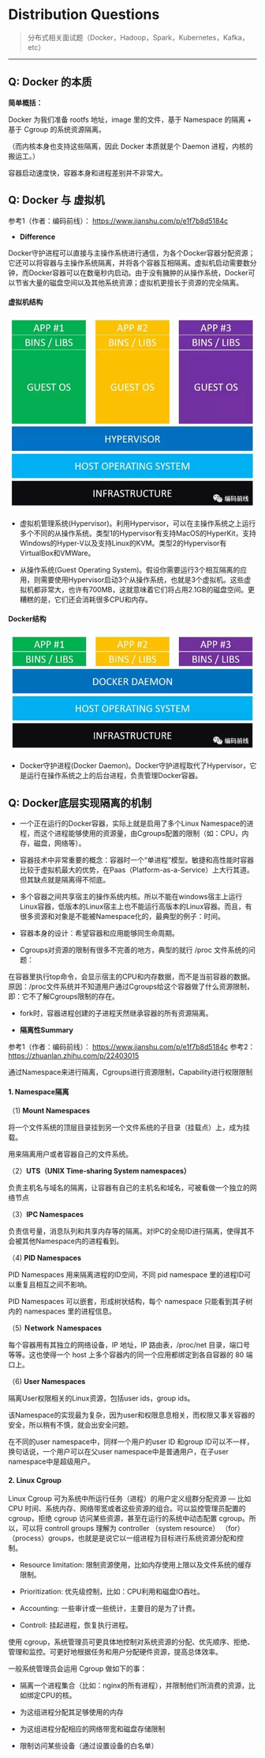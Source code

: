 # Distribution Questions
> 分布式相关面试题（Docker，Hadoop，Spark，Kubernetes，Kafka，etc）

---


## Q: Docker 的本质

**简单概括：**

Docker 为我们准备 rootfs 地址，image 里的文件，基于 Namespace 的隔离 + 基于 Cgroup 的系统资源隔离。

（而内核本身也支持这些隔离，因此 Docker 本质就是个 Daemon 进程，内核的搬运工。）

容器启动速度快，容器本身和进程差别并不非常大。


## Q: Docker 与 虚拟机

参考1（作者：编码前线）： https://www.jianshu.com/p/e1f7b8d5184c

- **Difference**

Docker守护进程可以直接与主操作系统进行通信，为各个Docker容器分配资源；它还可以将容器与主操作系统隔离，并将各个容器互相隔离。虚拟机启动需要数分钟，而Docker容器可以在数毫秒内启动。由于没有臃肿的从操作系统，Docker可以节省大量的磁盘空间以及其他系统资源；虚拟机更擅长于资源的完全隔离。

#### 虚拟机结构

![](imgs/20190616-150546.png)

- 虚拟机管理系统(Hypervisor)。利用Hypervisor，可以在主操作系统之上运行多个不同的从操作系统。类型1的Hypervisor有支持MacOS的HyperKit，支持Windows的Hyper-V以及支持Linux的KVM。类型2的Hypervisor有VirtualBox和VMWare。

- 从操作系统(Guest Operating System)。假设你需要运行3个相互隔离的应用，则需要使用Hypervisor启动3个从操作系统，也就是3个虚拟机。这些虚拟机都非常大，也许有700MB，这就意味着它们将占用2.1GB的磁盘空间。更糟糕的是，它们还会消耗很多CPU和内存。


#### Docker结构

![](imgs/20190616-150640.png)

- Docker守护进程(Docker Daemon)。Docker守护进程取代了Hypervisor，它是运行在操作系统之上的后台进程，负责管理Docker容器。


## Q: Docker底层实现隔离的机制

- 一个正在运行的Docker容器，实际上就是启用了多个Linux Namespace的进程，而这个进程能够使用的资源量，由Cgroups配置的限制（如：CPU，内存，磁盘，网络等）。

- 容器技术中非常重要的概念：容器时一个“单进程”模型。敏捷和高性能时容器比较于虚拟机最大的优势，在Paas（Platform-as-a-Service）上大行其道。但其缺点就是隔离得不彻底。

- 多个容器之间共享宿主的操作系统内核。所以不能在windows宿主上运行Linux容器，低版本的Linux宿主上也不能运行高版本的Linux容器。而且，有很多资源和对象是不能被Namespace化的，最典型的例子：时间。

- 容器本身的设计：希望容器和应用能够同生命周期。

- Cgroups对资源的限制有很多不完善的地方，典型的就行 /proc 文件系统的问题：

在容器里执行top命令，会显示宿主的CPU和内存数据，而不是当前容器的数据。原因：/proc文件系统并不知道用户通过Cgroups给这个容器做了什么资源限制，即：它不了解Cgroups限制的存在。

- fork时，容器进程创建的子进程天然继承容器的所有资源隔离。

- **隔离性Summary** 

参考1（作者：编码前线）： https://www.jianshu.com/p/e1f7b8d5184c
参考2： https://zhuanlan.zhihu.com/p/22403015

通过Namespace来进行隔离，Cgroups进行资源限制，Capability进行权限限制

#### 1. Namespace隔离

（1) **Mount Namespaces**

将一个文件系统的顶层目录挂到另一个文件系统的子目录（挂载点）上，成为挂载。

用来隔离用户或者容器自己的文件系统。

（2）**UTS（UNIX Time-sharing System namespaces）**

负责主机名与域名的隔离，让容器有自己的主机名和域名，可被看做一个独立的网络节点

（3）**IPC Namespaces**

负责信号量，消息队列和共享内存等的隔离。对IPC的全局ID进行隔离，使得其不会被其他Namespace内的进程看到。


（4) **PID Namespaces**

PID Namespaces 用来隔离进程的ID空间，不同 pid namespace 里的进程ID可以重复且相互之间不影响。

PID Namespaces 可以嵌套，形成树状结构，每个 namespace 只能看到其子树内的 namespaces 里的进程信息。

（5) **Ｎetwork Ｎamespaces**

每个容器用有其独立的网络设备，IP 地址，IP 路由表，/proc/net 目录，端口号等等。这也使得一个 host 上多个容器内的同一个应用都绑定到各自容器的 80 端口上。

（6) **User Namespaces**

隔离User权限相关的Linux资源，包括user ids，group ids。

该Namespace的实现最为复杂，因为user和权限息息相关，而权限又事关容器的安全，所以稍有不慎，就会出安全问题。

在不同的user namespace中，同样一个用户的user ID 和group ID可以不一样，换句话说，一个用户可以在父user namespace中是普通用户，在子user namespace中是超级用户。

#### 2. Linux Cgroup

Linux Cgroup 可为系统中所运行任务（进程）的用户定义组群分配资源 — 比如 CPU 时间、系统内存、网络带宽或者这些资源的组合。可以监控管理员配置的 cgroup，拒绝 cgroup 访问某些资源，甚至在运行的系统中动态配置 cgroup。所以，可以将 controll groups 理解为 controller （system resource） （for） （process）groups，也就是是说它以一组进程为目标进行系统资源分配和控制。

- Resource limitation: 限制资源使用，比如内存使用上限以及文件系统的缓存限制。

- Prioritization: 优先级控制，比如：CPU利用和磁盘IO吞吐。

- Accounting: 一些审计或一些统计，主要目的是为了计费。

- Controll: 挂起进程，恢复执行进程。

使用 cgroup，系统管理员可更具体地控制对系统资源的分配、优先顺序、拒绝、管理和监控。可更好地根据任务和用户分配硬件资源，提高总体效率。

一般系统管理员会运用 Cgroup 做如下的事：

- 隔离一个进程集合（比如：nginx的所有进程），并限制他们所消费的资源，比如绑定CPU的核。

- 为这组进程分配其足够使用的内存

- 为这组进程分配相应的网络带宽和磁盘存储限制

- 限制访问某些设备（通过设置设备的白名单）




